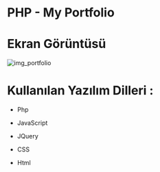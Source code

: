 # PHP - My Portfolio

# Ekran Görüntüsü

![img_portfolio](https://cloud.githubusercontent.com/assets/15425071/15871380/4ab4a6d8-2cc2-11e6-993e-914a6902c5b5.png)

# Kullanılan Yazılım Dilleri :

* Php

* JavaScript

* JQuery

* CSS

* Html
